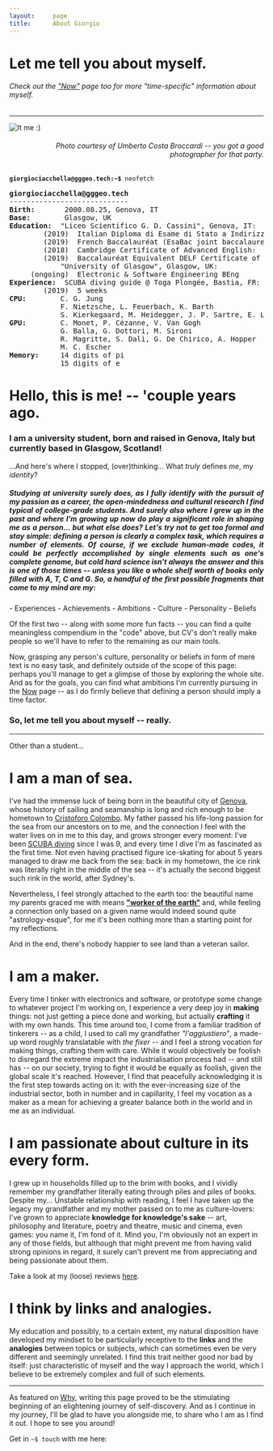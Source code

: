 ```yaml
---
layout:     page
title:      About Giorgio
---
```


# Let me tell you about myself.
###### Check out the ["Now"](/now) page too for more "time-specific" information about myself.
---
<div class="inner-wrapper">
<div class="sm-1-col lg-2-col pull-left">
	<img src="/assets/img/pages/IMG_6806.JPG" alt="It me :)">
    <h6 style="text-align: right"><i>
        Photo courtesy of Umberto Costa Broccardi -- you got a good photographer for that party.
    </i></h6>
</div>

<div class="sm-1-col lg-2-col pull-right">
	<code><b>giorgiociacchella@gggeo.tech:~$</b> neofetch</code>
	<pre class="highlight">
<b>giorgiociacchella@gggeo.tech</b>
----------------------------
<b>Birth:</b>       2000.08.25, Genova, IT
<b>Base:</b>        Glasgow, UK
<b>Education:</b>  "Liceo Scientifico G. D. Cassini", Genova, IT:
        (2019)  Italian Diploma di Esame di Stato a Indirizzo Scientifico:  100/100
        (2019)  French Baccalauréat (EsaBac joint baccalaureate scheme):    19/20
        (2018)  Cambridge Certificate of Advanced English:                  C2  [205/210]
        (2019)  Baccalauréat Equivalent DELF Certificate of French:         B2
            "University of Glasgow", Glasgow, UK:
     (ongoing)  Electronic & Software Engineering BEng                      [Year 1/4]
<b>Experience:</b>  SCUBA diving guide @ Toga Plongée, Bastia, FR:
        (2019)  5 weeks
<b>CPU:</b>        C. G. Jung
            F. Nietzsche, L. Feuerbach, K. Barth
            S. Kierkegaard, M. Heidegger, J. P. Sartre, E. Levinas
<b>GPU:</b>        C. Monet, P. Cézanne, V. Van Gogh
            G. Balla, G. Dottori, M. Sironi
            R. Magritte, S. Dalì, G. De Chirico, A. Hopper
            M. C. Escher
<b>Memory:</b>     14 digits of pi
            15 digits of e
</pre></div>
</div>

# Hello, this is me! -- 'couple years ago.

### I am a university student, born and raised in Genova, Italy but currently based in Glasgow, Scotland!
...And here's where I stopped, (over)thinking... What *truly* defines *me*, my *identity*?

<h5 style="text-align: justify"> Studying at university surely does, as I fully identify with the pursuit of my passion as a career, the open-mindedness and cultural research I find typical of college-grade students. And surely also where I grew up in the past and where I'm growing up now do play a significant role in shaping me as a person... but what else does? Let's try not to get too formal and stay simple: defining a person is clearly a complex task, which requires a number of elements. Of course, if we exclude human-made codes, it could be perfectly accomplished by single elements such as <b>one's complete genome,</b> but cold hard science isn't always the answer and this is one of those times -- unless you like a whole shelf worth of books only filled with A, T, C and G. So, a handful of the first possible fragments that come to my mind are my:</h5>
-	Experiences
-	Achievements
-	Ambitions
-	Culture
-	Personality
-	Beliefs

Of the first two -- along with some more fun facts -- you can find a quite meaningless compendium in the "code" above, but CV's don't really make people so we'll have to refer to the remaining as our main tools.

Now, grasping any person's culture, personality or beliefs in form of mere text is no easy task, and definitely outside of the scope of this page: perhaps you'll manage to get a glimpse of those by exploring the whole site.
And as for the goals, you can find what ambitions I'm currently pursuing in the [Now](/now) page -- as I do firmly believe that defining a person should imply a time factor.

### So, let me tell you about myself -- really.

---

Other than a student...

# I am a man of sea.
I've had the immense luck of being born in the beautiful city of [Genova](https://en.wikipedia.org/wiki/Genoa), whose history of sailing and seamanship is long and rich enough to be hometown to [Cristoforo Colombo](https://en.wikipedia.org/wiki/Christopher_Columbus).
My father passed his life-long passion for the sea from our ancestors on to me, and the connection I feel with the water lives on in me to this day, and grows stronger every moment: I've been [SCUBA diving](/ama) since I was 9, and every time I dive I'm as fascinated as the first time.
Not even having practised figure ice-skating for about 5 years managed to draw me back from the sea: back in my hometown, the ice rink was literally right in the middle of the sea -- it's actually the second biggest such rink in the world, after Sydney's.

Nevertheless, I feel strongly attached to the earth too: the beautiful name my parents graced me with means **["worker of the earth"](https://www.wolframalpha.com/input/?i=george+etymology)** and, while feeling a connection only based on a given name would indeed sound quite "astrology-esque", for me it's been nothing more than a starting point for my reflections.

And in the end, there's nobody happier to see land than a veteran sailor.

# I am a maker.
Every time I tinker with electronics and software, or prototype some change to whatever project I'm working on, I experience a very deep joy in **making** things: not just getting a piece done and working, but actually **crafting** it with my own hands.
This time around too, I come from a familiar tradition of tinkerers -- as a child, I used to call my grandfather *"l'aggiustiero"*, a made-up word roughly translatable with *the fixer* -- and I feel a strong vocation for making things, crafting them with care.
While it would objectively be foolish to disregard the extreme impact the industrialisation process had -- and still has -- on our society, trying to fight it would be equally as foolish, given the global scale it's reached.
However, I find that peacefully acknowledging it is the first step towards acting on it: with the ever-increasing size of the industrial sector, both in number and in capillarity, I feel my vocation as a maker as a mean for achieving a greater balance both in the world and in me as an individual.

# I am passionate about culture in its every form.
I grew up in households filled up to the brim with books, and I vividly remember my grandfather literally eating through piles and piles of books.
Despite my... Unstable relationship with reading, I feel I have taken up the legacy my grandfather and my mother passed on to me as culture-lovers: I've grown to appreciate **knowledge for knowledge's sake** -- art, philosophy and literature, poetry and theatre, music and cinema, even games: you name it, I'm fond of it.
Mind you, I'm obviously not an expert in any of those fields, but although that might prevent me from having valid strong opinions in regard, it surely can't prevent me from appreciating and being passionate about them.

Take a look at my (loose) reviews [here](/categories).

# I think by links and analogies.
My education and possibly, to a certain extent, my natural disposition have developed my mindset to be particularly receptive to the **links** and the **analogies** between topics or subjects, which can sometimes even be very different and seemingly unrelated.
I find this trait neither good nor bad by itself: just characteristic of myself and the way I approach the world, which I believe to be extremely complex and full of such elements.

---

As featured on [Why](/why), writing this page proved to be the stimulating beginning of an elightening journey of self-discovery.
And as I continue in my journey, I'll be glad to have you alongside me, to share who I am as I find it out.
I hope to see you around!

Get in `~$ touch` with me here:
<a href="mailto:ciakki.g@gmail.com"><i class="fas fa-envelope fa-2x"></i></a>
<a href="https://github.com/ciakkig"><i class="fab fa-github fa-2x"></i></a>